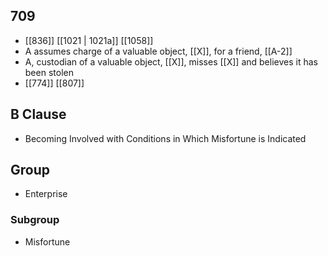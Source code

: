 ## 709
- [[836]] [[1021 | 1021a]] [[1058]] 
- A assumes charge of a valuable object, [[X]], for a friend, [[A-2]]
- A, custodian of a valuable object, [[X]], misses [[X]] and believes it has been stolen
- [[774]] [[807]] 

## B Clause
- Becoming Involved with Conditions in Which Misfortune is Indicated

## Group
- Enterprise

### Subgroup
- Misfortune

